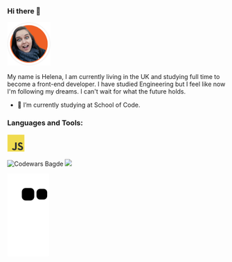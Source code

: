 ### Hi there 👋

<img src="https://github.com/Archianne/Archianne/blob/main/Profile%20(1).png?raw=true" width="100">

My name is Helena, I am currently living in the UK and studying full time to become a front-end developer. I have studied Engineering but I feel like now I'm following my dreams. I can't wait for what the future holds.

- 🌱 I’m currently studying at School of Code.

<h3 align="left">Languages and Tools:</h3>
<p align="left"> <a href="https://developer.mozilla.org/en-US/docs/Web/JavaScript" target="_blank"> <img src="https://raw.githubusercontent.com/devicons/devicon/master/icons/javascript/javascript-original.svg" alt="javascript" width="40" height="40"/> </a></p>

![Codewars Bagde](https://www.codewars.com/users/Archianne/badges/small) ![](https://komarev.com/ghpvc/?username=Archianne&color=green&label=Views)


![Snake animation](https://github.com/rafaballerini/rafaballerini/blob/output/github-contribution-grid-snake.svg)